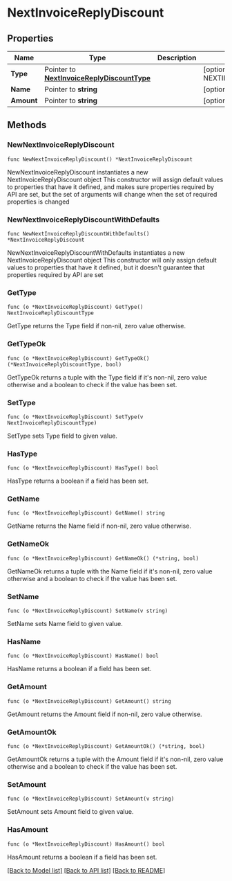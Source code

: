 # NextInvoiceReplyDiscount

## Properties

Name | Type | Description | Notes
------------ | ------------- | ------------- | -------------
**Type** | Pointer to [**NextInvoiceReplyDiscountType**](NextInvoiceReplyDiscountType.md) |  | [optional] [default to NEXTINVOICEREPLYDISCOUNTTYPE_PERCENT_OFF]
**Name** | Pointer to **string** |  | [optional] 
**Amount** | Pointer to **string** |  | [optional] 

## Methods

### NewNextInvoiceReplyDiscount

`func NewNextInvoiceReplyDiscount() *NextInvoiceReplyDiscount`

NewNextInvoiceReplyDiscount instantiates a new NextInvoiceReplyDiscount object
This constructor will assign default values to properties that have it defined,
and makes sure properties required by API are set, but the set of arguments
will change when the set of required properties is changed

### NewNextInvoiceReplyDiscountWithDefaults

`func NewNextInvoiceReplyDiscountWithDefaults() *NextInvoiceReplyDiscount`

NewNextInvoiceReplyDiscountWithDefaults instantiates a new NextInvoiceReplyDiscount object
This constructor will only assign default values to properties that have it defined,
but it doesn't guarantee that properties required by API are set

### GetType

`func (o *NextInvoiceReplyDiscount) GetType() NextInvoiceReplyDiscountType`

GetType returns the Type field if non-nil, zero value otherwise.

### GetTypeOk

`func (o *NextInvoiceReplyDiscount) GetTypeOk() (*NextInvoiceReplyDiscountType, bool)`

GetTypeOk returns a tuple with the Type field if it's non-nil, zero value otherwise
and a boolean to check if the value has been set.

### SetType

`func (o *NextInvoiceReplyDiscount) SetType(v NextInvoiceReplyDiscountType)`

SetType sets Type field to given value.

### HasType

`func (o *NextInvoiceReplyDiscount) HasType() bool`

HasType returns a boolean if a field has been set.

### GetName

`func (o *NextInvoiceReplyDiscount) GetName() string`

GetName returns the Name field if non-nil, zero value otherwise.

### GetNameOk

`func (o *NextInvoiceReplyDiscount) GetNameOk() (*string, bool)`

GetNameOk returns a tuple with the Name field if it's non-nil, zero value otherwise
and a boolean to check if the value has been set.

### SetName

`func (o *NextInvoiceReplyDiscount) SetName(v string)`

SetName sets Name field to given value.

### HasName

`func (o *NextInvoiceReplyDiscount) HasName() bool`

HasName returns a boolean if a field has been set.

### GetAmount

`func (o *NextInvoiceReplyDiscount) GetAmount() string`

GetAmount returns the Amount field if non-nil, zero value otherwise.

### GetAmountOk

`func (o *NextInvoiceReplyDiscount) GetAmountOk() (*string, bool)`

GetAmountOk returns a tuple with the Amount field if it's non-nil, zero value otherwise
and a boolean to check if the value has been set.

### SetAmount

`func (o *NextInvoiceReplyDiscount) SetAmount(v string)`

SetAmount sets Amount field to given value.

### HasAmount

`func (o *NextInvoiceReplyDiscount) HasAmount() bool`

HasAmount returns a boolean if a field has been set.


[[Back to Model list]](../README.md#documentation-for-models) [[Back to API list]](../README.md#documentation-for-api-endpoints) [[Back to README]](../README.md)


